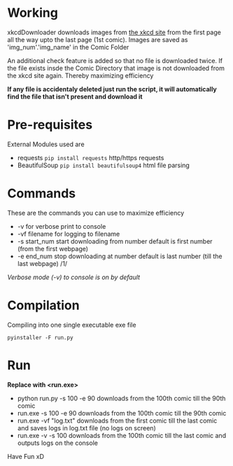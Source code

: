 # Working

xkcdDownloader downloads images from [the xkcd site](https://xkcd.com) from the first page all the way upto the last page (1st comic).
Images are saved as 'img_num'.'img_name' in the Comic Folder

An additional check feature is added so that no file is downloaded twice.
If the file exists insde the Comic Directory that image is not downloaded from the xkcd site again.
Thereby maximizing efficiency

**If any file is accidentaly deleted just run the script, it will automatically find the file that isn't present and download it**

# Pre-requisites

External Modules used are
* requests
	`pip install requests`
	http/https requests
* BeautifulSoup
	`pip install beautifulsoup4`
	html file parsing

# Commands

These are the commands you can use to maximize efficiency

* -v
    for verbose print to console
* -vf filename
    for logging to filename
* -s start_num
    start downloading from number
    default is first number (from the first webpage)
* -e end_num
    stop downloading at number
    default is last number (till the last webpage) /1/

*Verbose mode (-v) to console is on by default*


# Compilation

Compiling into one single executable exe file

`pyinstaller -F run.py`

# Run

**Replace <python run.py> with <run.exe>**

* python run.py -s 100 -e 90
	downloads from the 100th comic till the 90th comic
* run.exe -s 100 -e 90
	downloads from the 100th comic till the 90th comic
* run.exe -vf "log.txt"
	downloads from the first comic till the last comic and saves logs in log.txt file (no logs on screen)
* run.exe -v -s 100
	downloads from the 100th comic till the last comic and outputs logs on the console


Have Fun xD
